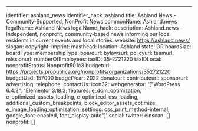 ---
identifier: ashland_news
identifier_hack: ashland
title: Ashland News - Community-Supported, NonProfit News
commonName: Ashland.news
legalName: Ashland News
legalName_hack:
description: Ashland.news - Independent, nonprofit, community-based news informing our local residents in current events and local stories.
website: https://ashland.news/
slogan:
copyright:
imprint:
masthead:
location: Ashland
state: OR
boardSize:
boardType:
membershipType:
boardurl:
bylawsurl:
policyurl:
teamurl:
missionurl:
numberOfEmployees:
taxID: 35-2721220
taxIDLocal:
nonprofitStatus: Nonprofit501c3
budgeturl: https://projects.propublica.org/nonprofits/organizations/352721220
budgetUsd: 157000
budgetYear: 2022
donateurl:
contributeurl:
sponsorurl:
advertising:
telephone:
contactUs:
icon32:
webgenerator: '["WordPress 6.4.2", "Elementor 3.18.3; features: e_dom_optimization,
  e_optimized_assets_loading, e_optimized_css_loading, additional_custom_breakpoints,
  block_editor_assets_optimize, e_image_loading_optimization; settings: css_print_method-internal,
  google_font-enabled, font_display-auto"]'
social:
  twitter:
einscan: []
nonprofit: []
